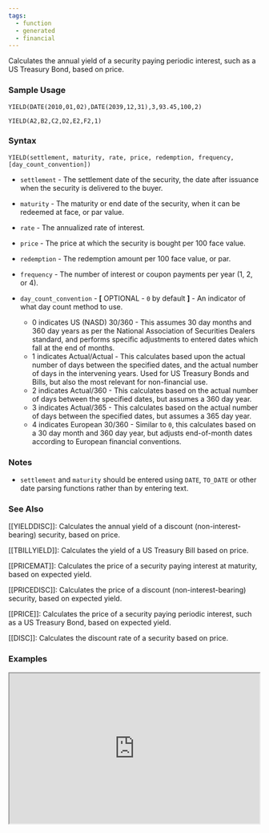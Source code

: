```yaml
---
tags:
  - function
  - generated
  - financial
---
```


Calculates the annual yield of a security paying periodic interest, such as a US Treasury Bond, based on price.

### Sample Usage

`YIELD(DATE(2010,01,02),DATE(2039,12,31),3,93.45,100,2)`

`YIELD(A2,B2,C2,D2,E2,F2,1)`

### Syntax

`YIELD(settlement, maturity, rate, price, redemption, frequency, [day_count_convention])`

* `settlement` - The settlement date of the security, the date after issuance when the security is delivered to the buyer.
* `maturity` - The maturity or end date of the security, when it can be redeemed at face, or par value.
* `rate` - The annualized rate of interest.
* `price` - The price at which the security is bought per 100 face value.
* `redemption` - The redemption amount per 100 face value, or par.
* `frequency` - The number of interest or coupon payments per year (1, 2, or 4).
* `day_count_convention` - **[** OPTIONAL - `0` by default **]** - An indicator of what day count method to use.

  + 0 indicates US (NASD) 30/360 - This assumes 30 day months and 360 day years as per the National Association of Securities Dealers standard, and performs specific adjustments to entered dates which fall at the end of months.
  + 1 indicates Actual/Actual - This calculates based upon the actual number of days between the specified dates, and the actual number of days in the intervening years. Used for US Treasury Bonds and Bills, but also the most relevant for non-financial use.
  + 2 indicates Actual/360 - This calculates based on the actual number of days between the specified dates, but assumes a 360 day year.
  + 3 indicates Actual/365 - This calculates based on the actual number of days between the specified dates, but assumes a 365 day year.
  + 4 indicates European 30/360 - Similar to `0`, this calculates based on a 30 day month and 360 day year, but adjusts end-of-month dates according to European financial conventions.

### Notes

* `settlement` and `maturity` should be entered using `DATE`, `TO_DATE` or other date parsing functions rather than by entering text.

### See Also

[[YIELDDISC]]: Calculates the annual yield of a discount (non-interest-bearing) security, based on price.

[[TBILLYIELD]]: Calculates the yield of a US Treasury Bill based on price.

[[PRICEMAT]]: Calculates the price of a security paying interest at maturity, based on expected yield.

[[PRICEDISC]]: Calculates the price of a discount (non-interest-bearing) security, based on expected yield.

[[PRICE]]: Calculates the price of a security paying periodic interest, such as a US Treasury Bond, based on expected yield.

[[DISC]]: Calculates the discount rate of a security based on price.

### Examples

<iframe height="300" src="https://docs.google.com/spreadsheet/pub?key=0As3tAuweYU9QdE9COXRFTjNlem50b3VBNURCT3VSZ0E&amp;output=html" width="500"></iframe>